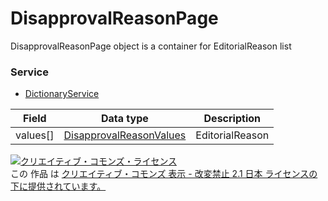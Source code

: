 # DisapprovalReasonPage
DisapprovalReasonPage object is a container for EditorialReason list
### Service
+ [DictionaryService](../services/DictionaryService.md)

| Field | Data type | Description | 
|---|---|---|
| values[]| <a href="../data/DisapprovalReasonValues.md">DisapprovalReasonValues</a>| EditorialReason |
<a rel="license" href="http://creativecommons.org/licenses/by-nd/2.1/jp/"><img alt="クリエイティブ・コモンズ・ライセンス" style="border-width:0" src="https://i.creativecommons.org/l/by-nd/2.1/jp/88x31.png" /></a><br />この 作品 は <a rel="license" href="http://creativecommons.org/licenses/by-nd/2.1/jp/">クリエイティブ・コモンズ 表示 - 改変禁止 2.1 日本 ライセンスの下に提供されています。</a>
